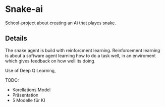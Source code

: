 # Snake-ai

School-project about creating an Ai that playes snake.

## Details

The snake agent is build with reinforcment learning.
Reinforcement learning is about a software agent learning how to do a task well,
in an enviroment which gives feedback on how well its doing.

Use of Deep Q Learning,

TODO:

- Korellations Model
- Präsentation
- 5 Modelle für KI
